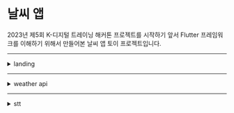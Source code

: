 # 날씨 앱

2023년 제5회 K-디지털 트레이닝 해커톤 프로젝트를 시작하기 앞서 Flutter 프레임워크를 이해하기 위해서 만들어본 날씨 앱 토이 프로젝트입니다.

---

<details>
    <summary>landing</summary>

  ![KakaoTalk_20231127_174335003](https://github.com/6eom9eun/flutter_weatherApi_stt/assets/104510730/1a38deaa-9af2-4cbf-a809-6408ee7f5992)

</details>

---
<details>
    <summary>weather api</summary>
  
![KakaoTalk_20231127_174335003_01](https://github.com/6eom9eun/flutter_weatherApi_stt/assets/104510730/6d97a3cd-0e16-406b-9954-a4dee247b738)

</details>

---

<details>
    <summary>stt</summary>
  
![KakaoTalk_20231127_174335003_02](https://github.com/6eom9eun/flutter_weatherApi_stt/assets/104510730/0495cb69-295b-484e-83ec-8a905924d57c)

</details>
